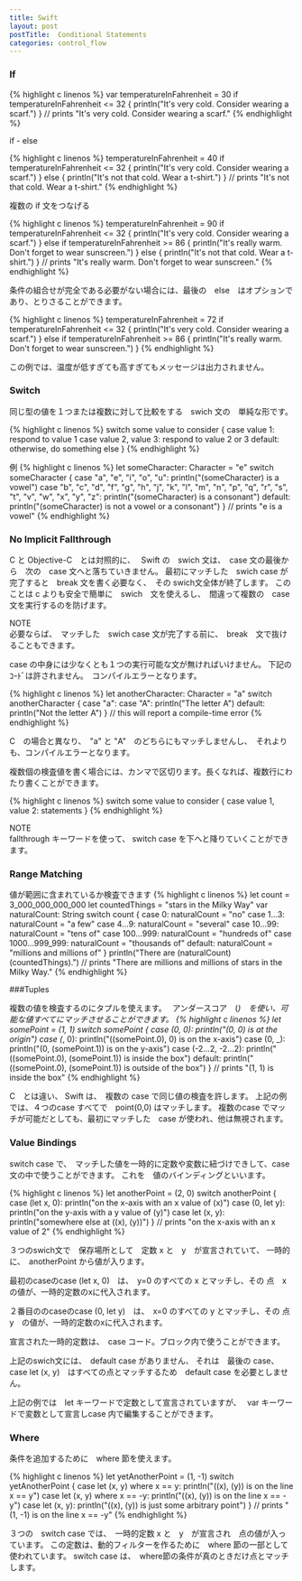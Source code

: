 ```yaml
---
title: Swift
layout: post
postTitle:  Conditional Statements
categories: control_flow
---
```



### If

{% highlight c linenos %}
var temperatureInFahrenheit = 30
if temperatureInFahrenheit <= 32 {
    println("It's very cold. Consider wearing a scarf.")
}
// prints "It's very cold. Consider wearing a scarf."
{% endhighlight %}

if - else 

{% highlight c linenos %}
temperatureInFahrenheit = 40
if temperatureInFahrenheit <= 32 {
    println("It's very cold. Consider wearing a scarf.")
} else {
    println("It's not that cold. Wear a t-shirt.")
}
// prints "It's not that cold. Wear a t-shirt."
{% endhighlight %}

複数の if 文をつなげる

{% highlight c linenos %}
temperatureInFahrenheit = 90
if temperatureInFahrenheit <= 32 {
    println("It's very cold. Consider wearing a scarf.")
} else if temperatureInFahrenheit >= 86 {
    println("It's really warm. Don't forget to wear sunscreen.")
} else {
    println("It's not that cold. Wear a t-shirt.")
}
// prints "It's really warm. Don't forget to wear sunscreen."
{% endhighlight %}

条件の組合せが完全である必要がない場合には、最後の　else　はオプションであり、とりさることができます。

{% highlight c linenos %}
temperatureInFahrenheit = 72
if temperatureInFahrenheit <= 32 {
    println("It's very cold. Consider wearing a scarf.")
} else if temperatureInFahrenheit >= 86 {
    println("It's really warm. Don't forget to wear sunscreen.")
}
{% endhighlight %}

この例では、温度が低すぎても高すぎてもメッセージは出力されません。

### Switch

同じ型の値を１つまたは複数に対して比較をする　swich 文の　単純な形です。

{% highlight c linenos %}
switch some value to consider {
case value 1:
    respond to value 1
case value 2,
value 3:
    respond to value 2 or 3
default:
    otherwise, do something else
}
{% endhighlight %}

例
{% highlight c linenos %}
let someCharacter: Character = "e"
switch someCharacter {
case "a", "e", "i", "o", "u":
    println("\(someCharacter) is a vowel")
case "b", "c", "d", "f", "g", "h", "j", "k", "l", "m",
"n", "p", "q", "r", "s", "t", "v", "w", "x", "y", "z":
    println("\(someCharacter) is a consonant")
default:
    println("\(someCharacter) is not a vowel or a consonant")
}
// prints "e is a vowel"
{% endhighlight %}


### No Implicit Fallthrough

C と Objective-C　とは対照的に、　
Swift の　swich 文は、　case 文の最後から　次の　case 文へと落ちていきません。
最初にマッチした　swich case が完了すると　break 文を書く必要なく、　その swich文全体が終了します。 
このことは c よりも安全で簡単に　swich　文を使えるし、　間違って複数の　case　文を実行するのを防げます。 

<div class="panel">
	<div class="panel-heading">NOTE</div>
	必要ならば、　マッチした　swich case 文が完了する前に、　break　文で抜けることもできます。
</div>

case の中身には少なくとも１つの実行可能な文が無ければいけません。
下記のｺｰﾄﾞは許されません。　コンパイルエラーとなります。

{% highlight c linenos %}
let anotherCharacter: Character = "a"
switch anotherCharacter {
case "a":
case "A":
    println("The letter A")
default:
    println("Not the letter A")
}
// this will report a compile-time error
{% endhighlight %}

C　の場合と異なり、　"a" と "A"　のどちらにもマッチしませんし、　それよりも、コンパイルエラーとなります。

複数個の検査値を書く場合には、カンマで区切ります。長くなれば、複数行にわたり書くことができます。

{% highlight c linenos %}
switch some value to consider {
case value 1,
value 2:
    statements
}
{% endhighlight %}

<div class="panel">
	<div class="panel-heading">NOTE</div>
	fallthrough キーワードを使って、 switch case を下へと降りていくことができます。	
</div>

### Range Matching

値が範囲に含まれているか検査できます
{% highlight c linenos %}
let count = 3_000_000_000_000
let countedThings = "stars in the Milky Way"
var naturalCount: String
switch count {
case 0:
    naturalCount = "no"
case 1...3:
    naturalCount = "a few"
case 4...9:
    naturalCount = "several"
case 10...99:
    naturalCount = "tens of"
case 100...999:
    naturalCount = "hundreds of"
case 1000...999_999:
    naturalCount = "thousands of"
default:
    naturalCount = "millions and millions of"
}
println("There are \(naturalCount) \(countedThings).")
// prints "There are millions and millions of stars in the Milky Way."
{% endhighlight %}

###Tuples

複数の値を検査するのにタプルを使えます。　
アンダースコア　(_)　を使い、可能な値すべてにマッチさせることができます。
{% highlight c linenos %}
let somePoint = (1, 1)
switch somePoint {
case (0, 0):
    println("(0, 0) is at the origin")
case (_, 0):
    println("(\(somePoint.0), 0) is on the x-axis")
case (0, _):
    println("(0, \(somePoint.1)) is on the y-axis")
case (-2...2, -2...2):
    println("(\(somePoint.0), \(somePoint.1)) is inside the box")
default:
    println("(\(somePoint.0), \(somePoint.1)) is outside of the box")
}
// prints "(1, 1) is inside the box"
{% endhighlight %}

C　とは違い、 Swift は、　複数の case で同じ値の検査を許します。
上記の例では、４つのcase すべてで　point(0,0) はマッチします。
複数のcase でマッチが可能だとしても、最初にマッチした　case が使われ、他は無視されます。

### Value Bindings

switch case で、　マッチした値を一時的に定数や変数に紐づけできして、case 文の中で使うことができます。
これを　値のバインディングといいます。

{% highlight c linenos %}
let anotherPoint = (2, 0)
switch anotherPoint {
case (let x, 0):
    println("on the x-axis with an x value of \(x)")
case (0, let y):
    println("on the y-axis with a y value of \(y)")
case let (x, y):
    println("somewhere else at (\(x), \(y))")
}
// prints "on the x-axis with an x value of 2"
{% endhighlight %}

３つのswich文で　保存場所として　定数 x と　y　が宣言されていて、
一時的に、　anotherPoint から値が入ります。　

最初のcaseのcase (let x, 0)　は、　y=0 のすべての x とマッチし、その 点　x　の値が、一時的定数のxに代入されます。

２番目ののcaseのcase (0, let y)　は、　x=0 のすべての y とマッチし、その 点　y　の値が、一時的定数のxに代入されます。

宣言された一時的定数は、　case コード。ブロック内で使うことができます。

上記のswich文には、　default case がありません、
それは　最後の case、case let (x, y)　はすべての点とマッチするため　default case を必要としません。

上記の例では　let キーワードで定数として宣言されていますが、　
var キーワードで変数として宣言しcase 内で編集することができます。

### Where

条件を追加するために　where 節を使えます。

{% highlight c linenos %}
let yetAnotherPoint = (1, -1)
switch yetAnotherPoint {
case let (x, y) where x == y:
    println("(\(x), \(y)) is on the line x == y")
case let (x, y) where x == -y:
    println("(\(x), \(y)) is on the line x == -y")
case let (x, y):
    println("(\(x), \(y)) is just some arbitrary point")
}
// prints "(1, -1) is on the line x == -y"
{% endhighlight %}

３つの　switch case では、　一時的定数 x と　y　が宣言され　点の値が入っています。
この定数は、動的フィルターを作るために　where 節の一部として使われています。
switch case は、　where節の条件が真のときだけ点とマッチします。　

